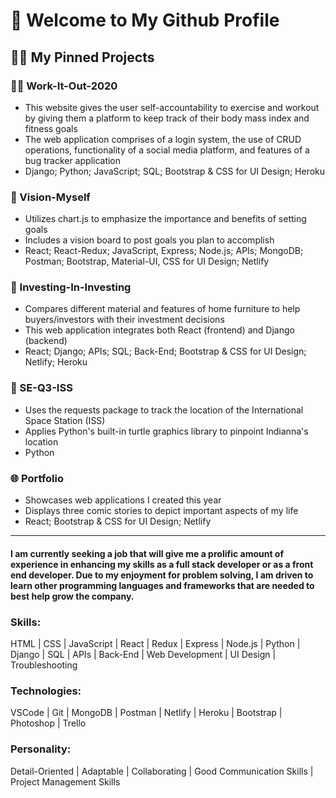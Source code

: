 <h1> 🤩 Welcome to My Github Profile </h1>

<h2> 👨‍💻 My Pinned Projects </h2> 

### 🏋️‍♂️ Work-It-Out-2020
 - This website gives the user self-accountability to exercise and workout by giving them a platform to keep track of their body mass index and fitness goals
 - The web application comprises of a login system, the use of CRUD operations, functionality of a social media platform, and features of a bug tracker application
 - Django; Python; JavaScript; SQL; Bootstrap & CSS for UI Design; Heroku
### 🎯 Vision-Myself
 - Utilizes chart.js to emphasize the importance and benefits of setting goals
 - Includes a vision board to post goals you plan to accomplish
 - React; React-Redux; JavaScript, Express; Node.js; APIs; MongoDB; Postman; Bootstrap, Material-UI, CSS for UI Design; Netlify
### 🏡 Investing-In-Investing
 - Compares different material and features of home furniture to help buyers/investors with their investment decisions
 - This web application integrates both React (frontend) and Django (backend)
 - React; Django; APIs; SQL; Back-End; Bootstrap & CSS for UI Design; Netlify; Heroku
### 🔭 SE-Q3-ISS
 - Uses the requests package to track the location of the International Space Station (ISS)
 - Applies Python's built-in turtle graphics library to pinpoint Indianna's location
 - Python
### 🌐 Portfolio
 - Showcases web applications I created this year
 - Displays three comic stories to depict important aspects of my life
 - React; Bootstrap & CSS for UI Design; Netlify

<hr>
<h4> I am currently seeking a job that will give me a prolific amount of experience in enhancing my skills as a full stack developer or as a front end developer. Due to my enjoyment for problem solving, I am driven to learn other programming languages and frameworks that are needed to best help grow the company.</h4>

### Skills:
HTML | CSS | JavaScript | React | Redux | Express | Node.js | Python | Django | SQL | APIs | Back-End | Web Development | UI Design | Troubleshooting

### Technologies:
VSCode | Git | MongoDB | Postman | Netlify | Heroku | Bootstrap | Photoshop | Trello

### Personality:
Detail-Oriented | Adaptable | Collaborating | Good Communication Skills | Project Management Skills 
